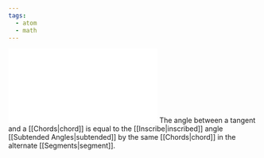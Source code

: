 ```yaml
---
tags:
  - atom
  - math
---
```

![300|center](alternate-segment-theorem.excalidraw.md)
The angle between a tangent and a [[Chords|chord]] is equal to the [[Inscribe|inscribed]] angle [[Subtended Angles|subtended]] by the same [[Chords|chord]] in the alternate [[Segments|segment]].